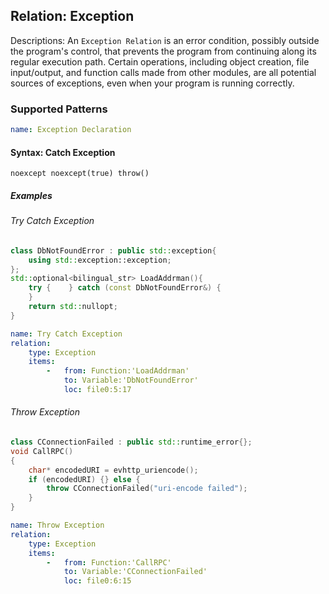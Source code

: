 ## Relation: Exception

Descriptions: An `Exception Relation` is an error condition, possibly outside the program's control, that prevents the program from continuing along its regular execution path. Certain operations, including object creation, file input/output, and function calls made from other modules, are all potential sources of exceptions, even when your program is running correctly. 

### Supported Patterns

```yaml
name: Exception Declaration
```
#### Syntax: Catch Exception

```text
noexcept noexcept(true) throw()
```

##### Examples

###### Try Catch Exception
```cpp
class DbNotFoundError : public std::exception{
    using std::exception::exception;
};
std::optional<bilingual_str> LoadAddrman(){
    try {    } catch (const DbNotFoundError&) {
    } 
    return std::nullopt;
}
```

```yaml
name: Try Catch Exception
relation:
    type: Exception
    items:
        -   from: Function:'LoadAddrman'
            to: Variable:'DbNotFoundError'
            loc: file0:5:17
```

###### Throw Exception
```cpp
class CConnectionFailed : public std::runtime_error{};
void CallRPC()
{
    char* encodedURI = evhttp_uriencode();
    if (encodedURI) {} else {
        throw CConnectionFailed("uri-encode failed");
    }
}
```

```yaml
name: Throw Exception
relation:
    type: Exception
    items:
        -   from: Function:'CallRPC'
            to: Variable:'CConnectionFailed'
            loc: file0:6:15
```